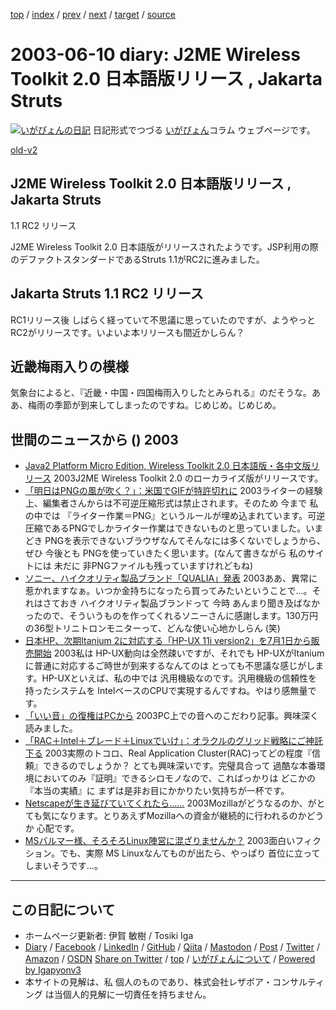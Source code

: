 [top](../index.html) 
 / [index](index.html) 
 / [prev](ig030609.html) 
 / [next](ig030611.html) 
 / [target](https://www.igapyon.jp/igapyon/diary/2003/ig030610.html) 
 / [source](https://github.com/igapyon/diary/blob/master/2003/ig030610.src.md) 

2003-06-10 diary: J2ME Wireless Toolkit 2.0 日本語版リリース , Jakarta Struts
=====================================================================================================
[![いがぴょんの日記](https://www.igapyon.jp/igapyon/diary/images/iga202308_256.jpg "いがぴょん")](https://www.igapyon.jp/igapyon/diary/memo/memoigapyon.html) 日記形式でつづる [いがぴょん](https://www.igapyon.jp/igapyon/diary/memo/memoigapyon.html)コラム ウェブページです。

[old-v2](ig030610-orig.html)

## J2ME Wireless Toolkit 2.0 日本語版リリース , Jakarta Struts
1.1 RC2 リリース

J2ME Wireless Toolkit 2.0 日本語版がリリースされたようです。JSP利用の際のデファクトスタンダードであるStruts 1.1がRC2に進みました。


## Jakarta Struts 1.1 RC2 リリース

RC1リリース後 しばらく経っていて不思議に思っていたのですが、ようやっと
RC2がリリースです。いよいよ本リリースも間近かしらん？

## 近畿梅雨入りの模様

気象台によると、『近畿・中国・四国梅雨入りしたとみられる』のだそうな。ああ、梅雨の季節が到来してしまったのですね。じめじめ。じめじめ。

## 世間のニュースから () 2003

* [Java2 Platform Micro Edition, Wireless Toolkit 2.0 日本語版・各中文版リリース](http://java.sun.com/products/j2mewtoolkit/)  2003J2ME Wireless Toolkit 2.0 のローカライズ版がリリースです。
* [「明日はPNGの風が吹く？」：米国でGIFが特許切れに](http://japan.cnet.com/news/media/story/0,2000047715,20055146,00.htm)  2003ライターの経験上、編集者さんからは不可逆圧縮形式は禁止されます。そのため 今まで 私の中では 『ライター作業＝PNG』というルールが埋め込まれています。可逆圧縮であるPNGでしかライター作業はできないものと思っていました。いまどき PNGを表示できないブラウザなんてそんなには多くないでしょうから、ぜひ 今後とも PNGを使っていきたく思います。(なんて書きながら 私のサイトには 未だに 非PNGファイルも残っていますけれどもね)
* [ソニー、ハイクオリティ製品ブランド「QUALIA」発表](http://www.zdnet.co.jp/news/0306/10/njbt_01.html)  2003ああ、異常に惹かれますなぁ。いつか金持ちになったら買ってみたいということで…。それはさておき ハイクオリティ製品ブランドって 今時 あんまり聞き及ばなかったので、そういうものを作ってくれるソニーさんに感謝します。130万円の36型トリニトロンモニターって、どんな使い心地かしらん (笑)
* [日本HP、次期Itanium 2に対応する「HP-UX 11i version2」を7月1日から販売開始](http://japan.cnet.com/news/ent/story/0,2000047623,20055161,00.htm)  2003私は HP-UX動向は全然疎いですが、それでも HP-UXがItaniumに普通に対応するご時世が到来するなんてのは とっても不思議な感じがします。HP-UXといえば、私の中では 汎用機級なのです。汎用機級の信頼性を持ったシステムを IntelベースのCPUで実現するんですね。やはり感無量です。
* [「いい音」の復権はPCから](http://www.zdnet.co.jp/news/0306/09/cjad_kodera.html)  2003PC上での音へのこだわり記事。興味深く読みました。
* [「RAC＋Intel＋ブレード＋Linuxでいけ」：オラクルのグリッド戦略にご神託下る](http://japan.cnet.com/news/ent/story/0,2000047623,20055128,00.htm)  2003実際のトコロ、Real Application Cluster(RAC)ってどの程度『信頼』できるのでしょうか？ とても興味深いです。完璧具合って 過酷な本番環境においてのみ『証明』できるシロモノなので、こればっかりは どこかの『本当の実績』に まずは是非お目にかかりたい気持ちが一杯です。
* [Netscapeが生き延びていてくれたら……](http://www.zdnet.co.jp/news/0306/04/cead_coursey.html)  2003Mozillaがどうなるのか、がとても気になります。とりあえずMozillaへの資金が継続的に行われるのかどうか 心配です。
* [MSバルマー様、そろそろLinux陣営に混ざりませんか？](http://www.zdnet.co.jp/news/0306/09/cead_coursey.html)  2003面白いフィクション。でも、実際 MS Linuxなんてものが出たら、やっぱり 首位に立ってしまいそうです…。


----------------------------------------------------------------------------------------------------

## この日記について

* ホームページ更新者: 伊賀 敏樹 / Tosiki Iga
* [Diary](https://www.igapyon.jp/igapyon/diary/) / [Facebook](https://www.facebook.com/igapyon) / [LinkedIn](https://www.linkedin.com/in/toshikiiga) / [GitHub](https://github.com/igapyon) / [Qiita](https://qiita.com/igapyon) / [Mastodon](https://social.vivaldi.net/@igapyon) / [Post](https://post.news/igapyon) / [Twitter](https://twitter.com/ToshikiIga) / [Amazon](https://www.amazon.co.jp/%E4%BC%8A%E8%B3%80-%E6%95%8F%E6%A8%B9/e/B004LTQWCQ) / [OSDN](https://ja.osdn.net/users/iga/)
[Share on Twitter](https://twitter.com/intent/tweet?hashtags=igapyon%2Cdiary%2C%E3%81%84%E3%81%8C%E3%81%B4%E3%82%87%E3%82%93&text=J2ME+Wireless+Toolkit+2.0+%E6%97%A5%E6%9C%AC%E8%AA%9E%E7%89%88%E3%83%AA%E3%83%AA%E3%83%BC%E3%82%B9+%2C+Jakarta+Struts&url=https%3A%2F%2Fwww.igapyon.jp%2Figapyon%2Fdiary%2F2003%2Fig030610.html) / [top](../index.html) / [いがぴょんについて](https://www.igapyon.jp/igapyon/diary/memo/memoigapyon.html) / [Powered by Igapyonv3](https://github.com/igapyon/igapyonv3)
* 本サイトの見解は、私 個人のものであり、株式会社レザボア・コンサルティング は当個人的見解に一切責任を持ちません。 
